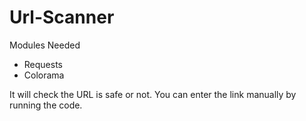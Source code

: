 # Url-Scanner

Modules Needed
 * Requests
 * Colorama

It will check the URL is safe or not.
You can enter the link manually by running the code.
